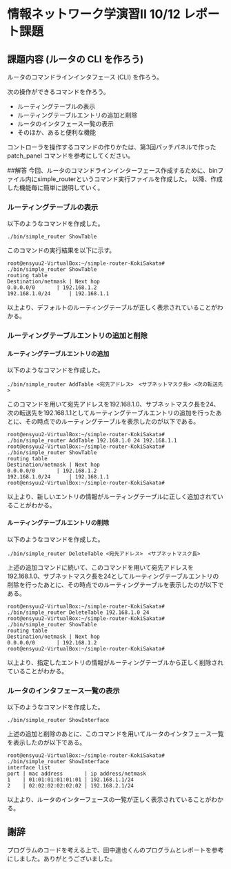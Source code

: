 # 情報ネットワーク学演習Ⅱ 10/12 レポート課題

## 課題内容 (ルータの CLI を作ろう)

ルータのコマンドラインインタフェース (CLI) を作ろう。

次の操作ができるコマンドを作ろう。

* ルーティングテーブルの表示
* ルーティングテーブルエントリの追加と削除
* ルータのインタフェース一覧の表示
* そのほか、あると便利な機能

コントローラを操作するコマンドの作りかたは、第3回パッチパネルで作った patch_panel コマンドを参考にしてください。

##解答
今回、ルータのコマンドラインインターフェース作成するために、binファイル内にsimple_routerというコマンド実行ファイルを作成した。
以降、作成した機能毎に簡単に説明していく。

### ルーティングテーブルの表示
以下のようなコマンドを作成した。
```
./bin/simple_router ShowTable
```
このコマンドの実行結果を以下に示す。
```
root@ensyuu2-VirtualBox:~/simple-router-KokiSakata# ./bin/simple_router ShowTable
routing table
Destination/netmask | Next hop
0.0.0.0/0	    | 192.168.1.2
192.168.1.0/24	    | 192.168.1.1
```
以上より、デフォルトのルーティングテーブルが正しく表示されていることがわかる。

### ルーティングテーブルエントリの追加と削除
#### ルーティングテーブルエントリの追加
以下のようなコマンドを作成した。
```
./bin/simple_router AddTable <宛先アドレス>　<サブネットマスク長> <次の転送先>
```
このコマンドを用いて宛先アドレスを192.168.1.0、サブネットマスク長を24、次の転送先を192.168.1.1としてルーティングテーブルエントリの追加を行ったあとに、その時点でのルーティングテーブルを表示したのが以下である。
```
root@ensyuu2-VirtualBox:~/simple-router-KokiSakata# ./bin/simple_router AddTable 192.168.1.0 24 192.168.1.1
root@ensyuu2-VirtualBox:~/simple-router-KokiSakata# ./bin/simple_router ShowTable
routing table
Destination/netmask | Next hop
0.0.0.0/0	    | 192.168.1.2
192.168.1.0/24	    | 192.168.1.1
root@ensyuu2-VirtualBox:~/simple-router-KokiSakata# 
```
以上より、新しいエントリの情報がルーティングテーブルに正しく追加されていることがわかる。

#### ルーティングテーブルエントリの削除
以下のようなコマンドを作成した。
```
./bin/simple_router DeleteTable <宛先アドレス>　<サブネットマスク長>
```
上述の追加コマンドに続いて、このコマンドを用いて宛先アドレスを192.168.1.0、サブネットマスク長を24としてルーティングテーブルエントリの削除を行ったあとに、その時点でのルーティングテーブルを表示したのが以下である。
```
root@ensyuu2-VirtualBox:~/simple-router-KokiSakata# ./bin/simple_router DeleteTable 192.168.1.0 24
root@ensyuu2-VirtualBox:~/simple-router-KokiSakata# ./bin/simple_router ShowTable
routing table
Destination/netmask | Next hop
0.0.0.0/0	    | 192.168.1.2
root@ensyuu2-VirtualBox:~/simple-router-KokiSakata# 
```
以上より、指定したエントリの情報がルーティングテーブルから正しく削除されていることがわかる。

### ルータのインタフェース一覧の表示
以下のようなコマンドを作成した。
```
./bin/simple_router ShowInterface
```
上述の追加と削除のあとに、このコマンドを用いてルータのインタフェース一覧を表示したのが以下である。
```
root@ensyuu2-VirtualBox:~/simple-router-KokiSakata# ./bin/simple_router ShowInterface
interface list
port | mac address  	 | ip address/netmask
1    | 01:01:01:01:01:01 | 192.168.1.1/24
2    | 02:02:02:02:02:02 | 192.168.2.1/24
```
以上より、ルータのインターフェースの一覧が正しく表示されていることがわかる。


## 謝辞
プログラムのコードを考える上で、田中達也くんのプログラムとレポートを参考にしました。ありがとうございました。
